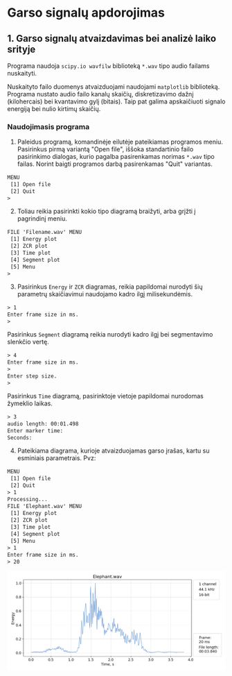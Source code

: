 # Garso signalų apdorojimas
## 1. Garso signalų atvaizdavimas bei analizė laiko srityje

Programa naudoja `scipy.io wavfilw` biblioteką `*.wav` tipo audio failams nuskaityti.  

Nuskaityto failo duomenys atvaizduojami naudojami `matplotlib` biblioteką. Programa nustato audio failo kanalų skaičių, diskretizavimo dažnį (kilohercais) bei kvantavimo gylį (bitais). Taip pat galima apskaičiuoti signalo energiją bei nulio kirtimų skaičių.

### Naudojimasis programa

1. Paleidus programą, komandinėje eilutėje pateikiamas programos meniu. Pasirinkus pirmą variantą "Open file", iššoka standartinio failo pasirinkimo dialogas, kurio pagalba pasirenkamas norimas `*.wav` tipo failas. Norint baigti programos darbą pasirenkamas "Quit" variantas.
```
MENU
 [1] Open file
 [2] Quit
> 
```
2. Toliau reikia pasirinkti kokio tipo diagramą braižyti, arba grįžti į pagrindinį meniu.
```
FILE 'Filename.wav' MENU
 [1] Energy plot
 [2] ZCR plot
 [3] Time plot
 [4] Segment plot
 [5] Menu
> 
```
3. Pasirinkus `Energy` ir `ZCR` diagramas, reikia papildomai nurodyti šių parametrų skaičiavimui naudojamo kadro ilgį milisekundėmis.
```
> 1
Enter frame size in ms.
> 
```
Pasirinkus `Segment` diagramą reikia nurodyti kadro ilgį bei segmentavimo slenkčio vertę.
```
> 4
Enter frame size in ms.
> 
Enter step size.
> 
```
Pasirinkus `Time` diagramą, pasirinktoje vietoje papildomai nurodomas žymeklio laikas.
```
> 3
audio length: 00:01.498
Enter marker time:
Seconds: 
```
4. Pateikiama diagrama, kurioje atvaizduojamas garso įrašas, kartu su esminiais parametrais. Pvz:
```
MENU
 [1] Open file
 [2] Quit
> 1
Processing...
FILE 'Elephant.wav' MENU
 [1] Energy plot
 [2] ZCR plot
 [3] Time plot
 [4] Segment plot
 [5] Menu
> 1
Enter frame size in ms.
> 20
```
![energy plot of Elephant.wav file](plots/elephant_energy_20.png)